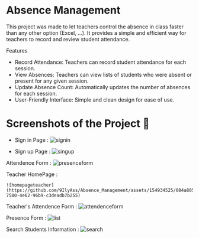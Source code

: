 # Absence Management
This project was made to let teachers control the absence in class faster than any other option (Excel, ...). It provides a simple and efficient way for teachers to record and review student attendance.

Features
- Record Attendance: Teachers can record student attendance for each session.
- View Absences: Teachers can view lists of students who were absent or present for any given session.
- Update Absence Count: Automatically updates the number of absences for each session.
- User-Friendly Interface: Simple and clean design for ease of use.


# Screenshots of the Project 📸 
  - Sign in Page :
    ![signin](https://github.com/9IlyAss/Absence_Management/assets/154934525/63104619-5e88-45ae-a0a0-bd27da3e8d68)
    
  - Sign up Page :
    ![singup](https://github.com/9IlyAss/Absence_Management/assets/154934525/9db9a2da-31ad-44ca-b028-06afe1f1ab95)
    
  Attendence Form :
    ![presenceform](https://github.com/9IlyAss/Absence_Management/assets/154934525/83f6b16d-ed16-4b6f-9509-8eec8d6b61e9)
    
  Teacher HomePage :
  
    ![homepageteacher](https://github.com/9IlyAss/Absence_Management/assets/154934525/084a8055-7580-4e62-96b9-c3deadb7b255)
    
  Teacher's Attendence Form :
    ![attendenceform](https://github.com/9IlyAss/Absence_Management/assets/154934525/886b5854-da72-4b1b-abff-49802b87e44e)
    
  Presence Form : 
    ![list](https://github.com/9IlyAss/Absence_Management/assets/154934525/6651eb62-c3c2-44ec-a418-70c8b804b32f)
    
  Search Students Information :
    ![search](https://github.com/9IlyAss/Absence_Management/assets/154934525/cf141337-fa19-4e49-ab99-a06787c83165)
    



